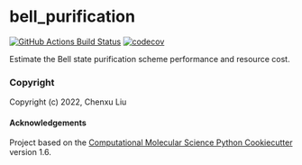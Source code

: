 bell_purification
==============================
[//]: # (Badges)
[![GitHub Actions Build Status](https://github.com/REPLACE_WITH_OWNER_ACCOUNT/bell_purification/workflows/CI/badge.svg)](https://github.com/REPLACE_WITH_OWNER_ACCOUNT/bell_purification/actions?query=workflow%3ACI)
[![codecov](https://codecov.io/gh/REPLACE_WITH_OWNER_ACCOUNT/bell_purification/branch/master/graph/badge.svg)](https://codecov.io/gh/REPLACE_WITH_OWNER_ACCOUNT/bell_purification/branch/master)


Estimate the Bell state purification scheme performance and resource cost.

### Copyright

Copyright (c) 2022, Chenxu Liu


#### Acknowledgements
 
Project based on the 
[Computational Molecular Science Python Cookiecutter](https://github.com/molssi/cookiecutter-cms) version 1.6.
